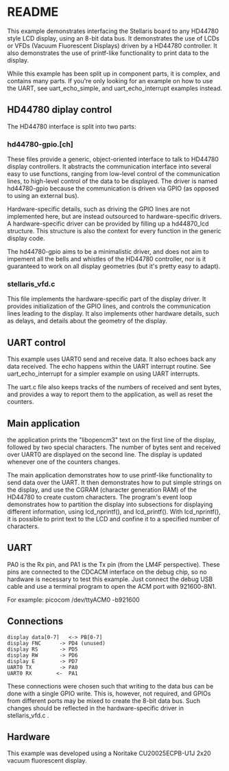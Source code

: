 # README

This example demonstrates interfacing the Stellaris board to any HD44780 style
LCD display, using an 8-bit data bus. It demonstrates the use of LCDs or VFDs
(Vacuum Fluorescent Displays) driven by a HD44780 controller. It also
demonstrates the use of printf-like functionality to print data to the display.

While this example has been split up in component parts, it is complex, and
contains many parts. If you're only looking for an example on how to use the
UART, see uart_echo_simple, and uart_echo_interrupt examples instead.

## HD44780 diplay control

The HD44780 interface is split into two parts:

### hd44780-gpio.[ch]

These files provide a generic, object-oriented interface to talk to HD44780
display controllers. It abstracts the communication interface into several easy
to use functions, ranging from low-level control of the communication lines, to
high-level control of the data to be displayed. The driver is named
hd44780-gpio because the communication is driven via GPIO (as opposed to using
an external bus).

Hardware-specific details, such as driving the GPIO lines are not implemented
here, but are instead outsourced to hardware-specific drivers. A
hardware-specific driver can be provided by filling up a hd44870_lcd structure.
This structure is also the context for every function in the generic display
code.

The hd44780-gpio aims to be a minimalistic driver, and does not aim to impement
all the bells and whistles of the HD44780 controller, nor is it guaranteed to
work on all display geometries (but it's pretty easy to adapt).

### stellaris_vfd.c

This file implements the hardware-specific part of the display driver. It
provides initialization of the GPIO lines, and controls the communication lines
leading to the display. It also implements other hardware details, such as
delays, and details about the geometry of the display.

## UART control

This example uses UART0 send and receive data. It also echoes back any data
received. The echo happens within the UART interrupt routine. See
uart_echo_interrupt for a simpler example on using UART interrupts.

The uart.c file also keeps tracks of the numbers of received and sent bytes,
and provides a way to report them to the application, as well as reset the
counters.

## Main application

the application prints the "libopencm3" text on the first line of the display,
followed by two special characters. The number of bytes sent and received over
UART0 are displayed on the second line. The display is updated whenever one of
the counters changes.

The main application demonstrates how to use printf-like functionality to send
data over the UART. It then demonstrates how to put simple strings on the
display, and use the CGRAM (character generation RAM) of the HD44780 to create
custom characters.
The program's event loop demonstrates how to partition the display into
subsections for displaying different information, using lcd_nprintf(), and
lcd_printf(). With lcd_nprintf(), it is possible to print text to the LCD and
confine it to a specified number of characters.

## UART

PA0 is the Rx pin, and PA1 is the Tx pin (from the LM4F perspective). These
pins are connected to the CDCACM interface on the debug chip, so no hardware is
necessary to test this example. Just connect the debug USB cable and use a
terminal program to open the ACM port with 921600-8N1.

For example:
    picocom /dev/ttyACM0 -b921600

## Connections
	display data[0-7] 	<-> PB[0-7]
	display FNC		 -> PD4 (unused)
	display RS		 -> PD5
	display RW		 -> PD6
	display E		 -> PD7
	UART0 TX		 -> PA0
	UART0 RX		<-  PA1

These connections were chosen such that writing to the data bus can be done
with a single GPIO write. This is, however, not required, and GPIOs from
different ports may be mixed to create the 8-bit data bus. Such changes should
be reflected in the hardware-specific driver in stellaris_vfd.c .

## Hardware

This example was developed using a Noritake CU20025ECPB-U1J 2x20 vacuum
fluorescent display.

